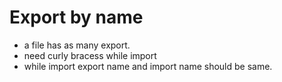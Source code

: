 # Export by name

- a file has as many export.
- need curly bracess while import
- while import export name and import name should be same.